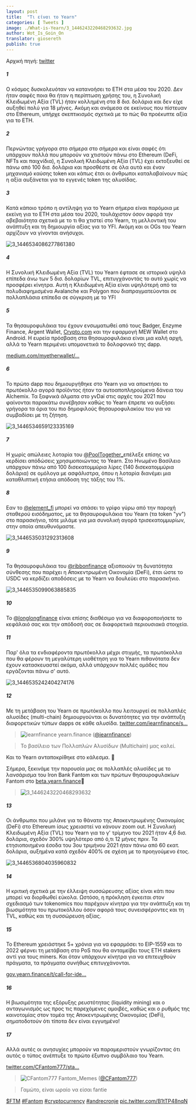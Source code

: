 ```yaml
---
layout: post
title:  "Τι είναι το Yearn"
categories: [ Tweets ]
image: ./What-is-Yearn/3_1446243220468293632.jpg
author: Wot_Is_Goin_On
translator: giosereth
publish: true
---
```


Αρχική πηγή: [twitter](https://twitter.com/Wot_Is_Goin_On/status/1446540007292952579)

##### 1
Ο κόσμος δυσκολευόταν να κατανοήσει το ETH στα μέσα του 2020. Δεν ήταν σαφές ποια θα ήταν η περίπτωση χρήσης του, η Συνολική Κλειδωμένη Αξία (TVL) ήταν κολλημένη στα 8 δισ. δολάρια και δεν είχε αυξηθεί πολύ για 18 μήνες. Ακόμη και ανάμεσα σε εκείνους που πίστευαν στο Ethereum, υπήρχε σκεπτικισμός σχετικά με το πώς θα προέκυπτε αξία για το ETH.

##### 2
Περνώντας γρήγορα στο σήμερα στο σήμερα και είναι σαφές ότι υπάρχουν πολλά που μπορούν να χτιστούν πάνω στο Ethereum (DeFi, NFTs και παιχνίδια), η Συνολική Κλειδωμένη Αξία (TVL) έχει εκτοξευθεί σε πάνω από 100 δισ. δολάρια και προσθέστε σε όλα αυτά και έναν μηχανισμό καύσης token και κάπως έτσι οι άνθρωποι καταλαβαίνουν πώς η αξία αυξάνεται για το εγγενές token της αλυσίδας.

##### 3
Κατά κάποιο τρόπο η αντίληψη για το Yearn σήμερα είναι παρόμοια με εκείνη για το ETH στα μέσα του 2020, τουλάχιστον όσον αφορά την αβεβαιότητα σχετικά με το τι θα χτιστεί στο Yearn, τη μελλοντική του ανάπτυξη και τη δημιουργία αξίας για το YFI. Ακόμη και οι OGs του Yearn αρχίζουν να γίνονται ανήσυχοι.

![3_1446534086277861380](3_1446534086277861380.jpg)

##### 4
Η Συνολική Κλειδωμένη Αξία (TVL) του Yearn έφτασε σε ιστορικά υψηλά επίπεδα άνω των 5 δισ. δολαρίων TVL, επιτυγχάνοντάς το αυτό χωρίς να προσφέρει κίνητρα. Αυτή η Κλειδωμένη Αξία είναι υψηλότερή από τα πολυδιαφημισμένα Avalanche και Polygon που διαπραγματεύονται σε πολλαπλάσια επίπεδα σε σύγκριση με το YFI

##### 5
Τα θησαυροφυλάκια του έχουν ενσωματωθεί από τους Badger, Enzyme Finance, Argent Wallet, [Crypto.com](http://Crypto.com) και την εφαρμογή MEW Wallet στο Android. Η ευρεία πρόσβαση στα θησαυροφυλάκια είναι μια καλή αρχή, αλλά το Yearn περιμένει υπομονετικά το δολοφονικό της dapp.

[medium.com/myetherwallet/…](https://medium.com/myetherwallet/introducing-yearn-vaults-on-mew-wallet-app-android-274818aa830e)

##### 6
Το πρώτο dapp που δημιουργήθηκε στο Yearn για να αποκτήσει το πρωτόκολλο αγορά προϊόντος ήταν τα αυτοαποπληρούμενα δάνεια του Alchemix. Τα ξαφνικά άλματα στο yvDai στις αρχές του 2021 που φαίνονται παρακάτω συνέβησαν καθώς το Yearn έπρεπε να αυξήσει γρήγορα τα όρια του πιο δημοφιλούς θησαυροφυλακίου του για να συμβαδίσει με τη ζήτηση.

![3_1446534659123335169](3_1446534659123335169.jpg)

##### 7
Η χωρίς απώλειες λοταρία του [@PoolTogether\_](https://twitter.com/PoolTogether_)επέλεξε επίσης να κερδίσει απόδώσεις χρησιμοποιώντας το Yearn. Στο Ηνωμένο Βασίλειο υπάρχουν πάνω από 100 δισεκατομμύρια λίρες (140 δισεκατομμύρια δολάρια) σε ομόλογα με ασφάλιστρα, όπου η λοταρία διανέμει μια καταθλιπτική ετήσια απόδοση της τάξης του 1%.

##### 8
Εαν το [@element_fi](https://twitter.com/element_fi) μπορεί να σπάσει το γρίφο γύρω από την παροχή σταθερού εισόδηματος, με τα θησαυροφυλάκια του Yearn (τα token "yv") στο παρασκήνιο, τότε μιλάμε για μια συνολική αγορά τρισεκατομμυρίων, στην οποία απευθυνόμαστε.

![3_1446535031292313608](3_1446535031292313608.jpg)

##### 9
Τα θησαυροφυλάκια του [@ribbonfinance](https://twitter.com/ribbonfinance) αξιοποιούν τη δυνατότητα σύνθεσης που παρέχει η Αποκεντρωμένη Οικονομία (DeFi), έτσι ώστε το USDC να κερδίζει αποδόσεις με το Yearn να δουλεύει στο παρασκήνιο.

![3_1446535099063885835](3_1446535099063885835.jpg)

##### 10
Το [@longlongfinance](https://twitter.com/longlongfinance) είναι επίσης διαθέσιμο για να διαφοροποιήσετε το κεφάλαιό σας και την απόδοσή σας σε διαφορετικά περιουσιακά στοιχεία.

##### 11
Παρ' όλα τα ενδιαφέροντα πρωτόκολλα μέχρι στιγμής, τα πρωτόκολλα που θα φέρουν τη μεγαλύτερη υιοθέτηση για το Yearn πιθανότατα δεν έχουν κατασκευαστεί ακόμα, αλλά υπάρχουν πολλές ομάδες που εργάζονται πάνω σ' αυτό.

![3_1446535242404274176](3_1446535242404274176.jpg)

##### 12
Με τη μετάβαση του Yearn σε πρωτόκολλο που λειτουργεί σε πολλαπλές αλυσίδες (multi-chain) δημιουργούνται οι δυνατότητες για την ανάπτυξη διαφορετικών τύπων dapps σε κάθε αλυσίδα. [twitter.com/iearnfinance/s…](https://twitter.com/iearnfinance/status/1446243257336229912?s=20)

> ![iearnfinance](earnfinance-1223779978459770880.jpg)
> yearn.finance ([@iearnfinance](https://twitter.com/iearnfinance))

> Το βασίλειο των Πολλαπλών Αλυσίδων (Multichain) μας καλεί.

Και το Yearn ανταποκρίθηκε στο κάλεσμα. 📯

Σήμερα, ξεκινάμε την παρουσία μας σε πολλαπλές αλυσίδες με το λανσάρισμα του Iron Bank Fantom και των πρώτων θησαυροφυλακίων Fantom στο [beta.yearn.finance](http://beta.yearn.finance)🧵

> ![3_1446243220468293632](3_1446243220468293632.jpg)

##### 13
Οι άνθρωποι που μιλάνε για το θάνατο της Αποκεντρωμένης Οικονομίας (DeFi) στο Ethereum ίσως χρειαστεί να κάνουν zoom out. H Συνολική Κλειδωμένη Αξία (TVL) του Yearn για το γ' τρίμηνο του 2021 ήταν 4,6 δισ. δολάρια, σχεδόν 300% υψηλότερο από ό,τι 12 μήνες πριν. Τα ετησιοποιημένα έσοδα του 3ου τριμήνου 2021 ήταν πάνω από 60 εκατ. δολάρια, αυξημένα κατά σχεδόν 400% σε σχέση με το προηγούμενο έτος.

![3_1446536804035960832](3_1446536804035960832.jpg)

##### 14
Η κριτική σχετικά με την έλλειψη συσσώρευσης αξίας είναι κάτι που μπορεί να διορθωθεί εύκολα. Ωστόσο, η πρόκληση έγκειται στον σχεδιασμό των tokenomics που παρέχουν κίνητρα για την ανάπτυξη και τη βιωσιμότητα του πρωτοκόλλου όσον αφορά τους συνεισφέροντες και τη TVL, καθώς και τη συσσώρευση αξίας.

##### 15
Το Ethereum χρειάστηκε 5+ χρόνια για να εφαρμόσει το EIP-1559 και το 2022 φέρνει τη μετάβαση στο PoS που θα ανταμείβει τους ETH stakers αντί για τους miners. Και όταν υπάρχουν κίνητρα για να επιτευχθούν πράγματα, τα πράγματα συνήθως επιτυγχάνονται.

[gov.yearn.finance/t/call-for-ide…](https://gov.yearn.finance/t/call-for-ideas-yfi-tokenomics-revamp/11573/5)

##### 16
Η βιωσιμότητα της εξόρυξης ρευστότητας (liquidity mining) και ο ανταγωνισμός ως προς τις παρεχόμενες αμοιβές, καθώς και ο ρυθμός της καινοτομίας στον τομέα της Αποκεντρωμένης Οικονομίας (DeFi), σηματοδοτούν ότι τίποτα δεν είναι εγγυημένο!

##### 17
Αλλά αυτές οι ανησυχίες μπορούν να παραμεριστούν γνωρίζοντας ότι αυτός ο τύπος ανέπτυξε το πρώτο έξυπνο συμβόλαιο του Yearn.

[twitter.com/CFantom777/sta…](https://twitter.com/CFantom777/status/1446366012421468162?s=20)

> ![CFantom777](CFantom777-1387931745832497152.jpg)
> Fantom_Memes ([@CFantom777](https://twitter.com/CFantom777))

> Γαμώτο, είναι ωραίο να είσαι fantie

[$FTM](https://twitter.com/search?q=%24FTM) [#Fantom](https://twitter.com/hashtag/Fantom) [#cryptocurrency](https://twitter.com/hashtag/cryptocurrency) [#andrecronje](https://twitter.com/hashtag/andrecronje) [pic.twitter.com/B1tTP48nqN](https://twitter.com/CFantom777/status/1446366012421468162/video/1)
